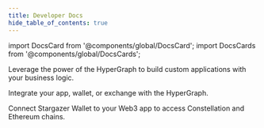```yaml
---
title: Developer Docs
hide_table_of_contents: true
---
```


import DocsCard from '@components/global/DocsCard';
import DocsCards from '@components/global/DocsCards';

<head>
  <style>{`
    :root {
      --doc-item-container-width: 60rem;
    }
    .theme-edit-this-page { display: none; }
  `}</style>
</head>

<intro-end />

<DocsCards>
  <DocsCard header="Build a State Channel" href="/statechannels" img="/img/home/state-channel.jpg">
    <p>Leverage the power of the HyperGraph to build custom applications with your business logic.</p>
  </DocsCard>

  <DocsCard header="Apps and Integrations" href="/apps" img="/img/home/apps.jpg">
    <p>Integrate your app, wallet, or exchange with the HyperGraph.</p>
  </DocsCard>

  <DocsCard header="Integrate Stargazer Wallet" href="/stargazer" img="/img/home/stargazer.jpg">
    <p>Connect Stargazer Wallet to your Web3 app to access Constellation and Ethereum chains.</p>
  </DocsCard>
</DocsCards>
